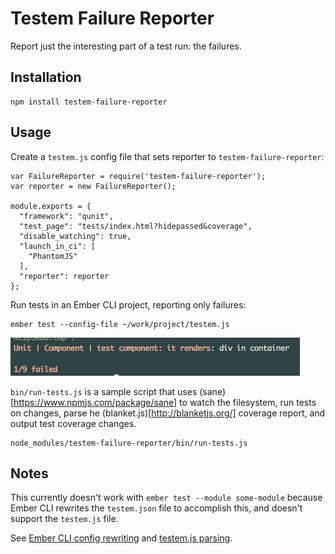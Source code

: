 # Testem Failure Reporter

Report just the interesting part of a test run: the failures.

## Installation

    npm install testem-failure-reporter

## Usage

Create a `testem.js` config file that sets reporter to `testem-failure-reporter`:

````
var FailureReporter = require('testem-failure-reporter');
var reporter = new FailureReporter();

module.exports = {
  "framework": "qunit",
  "test_page": "tests/index.html?hidepassed&coverage",
  "disable_watching": true,
  "launch_in_ci": [
    "PhantomJS"
  ],
  "reporter": reporter
};
````

Run tests in an Ember CLI project, reporting only failures:

    ember test --config-file ~/work/project/testem.js

<img src="run1.png" alt="ember test screenshot" width="463">

`bin/run-tests.js` is a sample script that uses 
(sane)[https://www.npmjs.com/package/sane] to watch the filesystem,
run tests on changes, parse he (blanket.js)[http://blanketjs.org/] coverage
report, and output test coverage changes.

    node_modules/testem-failure-reporter/bin/run-tests.js

## Notes

This currently doesn't work with `ember test --module some-module` because Ember CLI 
rewrites the `testem.json` file to accomplish this, and doesn't support the
`testem.js` file.  

See [Ember CLI config rewriting](https://github.com/ember-cli/ember-cli/blob/f4844e674d35a3651693954fc9baf0dbb03cc22f/lib/commands/test.js#L51)
and [testem.js parsing](https://github.com/airportyh/testem/blob/aa6e9767ca81ae031095779c733882ba42184f42/lib/config.js#L86).
